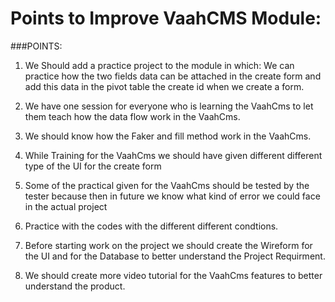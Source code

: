 # Points to Improve VaahCMS Module:


###POINTS:


1. We Should add a practice project to the module in which:
We can practice how the two fields data can be attached in the create form and add this data in the pivot table the create id when we create a form.

2. We have one session for everyone who is learning the VaahCms to let them teach how the data flow work
in the VaahCms.

3. We should know how the Faker and fill method work in the VaahCms.

4. While Training for the VaahCms we should have given different different type of the UI for the create form 

5. Some of  the practical given for the VaahCms should be tested by the tester because then in future we know what kind of error we could face in the actual project

6. Practice with the codes with the different different condtions. 

7. Before starting work on the project we should create the Wireform for the UI and for the Database to better understand the Project Requirment.
8. We should create more video tutorial for the VaahCms features to better understand the product.



